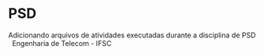 # PSD
Adicionando arquivos de atividades executadas durante a disciplina de PSD
&nbsp;
Engenharia de Telecom - IFSC
